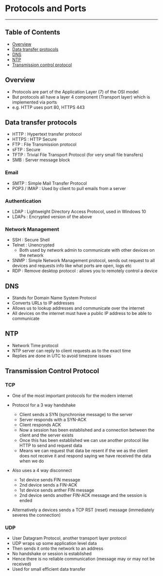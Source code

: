 # Protocols and Ports

- - - -

## Table of Contents

* [Overview](https://github.com/Sam-Ballantyne/DevNotes/blob/main/Networks/ProtocolsAndPorts.md#overview)
* [Data transfer protocols](https://github.com/Sam-Ballantyne/DevNotes/blob/main/Networks/ProtocolsAndPorts.md#data-transfer-protocols)
* [DNS](https://github.com/Sam-Ballantyne/DevNotes/blob/main/Networks/ProtocolsAndPorts.md#dns)
* [NTP](https://github.com/Sam-Ballantyne/DevNotes/blob/main/Networks/ProtocolsAndPorts.md#ntp)
* [Transmission control protocol](https://github.com/Sam-Ballantyne/DevNotes/blob/main/Networks/ProtocolsAndPorts.md#transmission-control-protocol)

## Overview

* Protocols are part of the Application Layer (7) of the OSI model
* But protocols all have a layer 4 component (Transport layer) which is implemented via ports
* e.g. HTTP uses port 80, HTTPS 443

## Data transfer protocols

* HTTP : Hypertext transfer protocol
* HTTPS : HTTP Secure
* FTP : File Transmission protocol
* sFTP : Secure
* TFTP : Trivial File Transport Protocol (for very small file transfers)
* SMB : Server message block

### Email

* SMTP : Simple Mail Transfer Protocol
* POP3 / IMAP : Used by client to pull emails from a server

### Authentication

* LDAP : Lightweight Directory Access Protocol, used in Windows 10
* LDAPs : Encrypted version of the above

### Network Management

* SSH : Secure Shell
* Telnet : Unencrypted
  * Both used by network admin to communicate with other devices on the network
* SNMP : Simple Network Management protocol, sends out request to all devices and requests info like what ports are open, logs etc
* RDP : Remove desktop protocol : allows you to remotely control a device

## DNS

* Stands for Domain Name System Protocol
* Converts URLs to IP addresses
* Allows us to lookup addresses and communicate over the internet
* All devices on the internet must have a public IP address to be able to communicate

## NTP

* Network Time protocol
* NTP server can reply to client requests as to the exact time
* Replies are done in UTC to avoid timezone issues

## Transmission Control Protocol

### TCP

* One of the most important protocols for the modern internet
* Protocol for a 3 way handshake
  * Client sends a SYN (synchronise message) to the server
  * Server responds with a SYN-ACK
  * Client responds ACK
  * Now a session has been established and a connection between the client and the server exists
  * Once this has been established we can use another protocol like HTTP to send and request data
  * Means we can request that data be resent if the we as the client does not receive it and respond saying we have received the data when we do

* Also uses a 4 way disconnect
  * 1st device sends FIN message
  * 2nd device sends a FIN-ACK
  * 1st device sends anther FIN message
  * 2nd device sends another FIN-ACK message and the session is ended
* Alternatively a devices sends a TCP RST (reset) message (immediately severes the connection)

### UDP

* User Datagram Protocol, another transport layer protocol
* UDP wraps up some application level data
* Then sends it onto the network to an address
* No handshake or session is established
* Hence there is no reliable communication (message may or may not be received)
* Used for small efficient data transfer
